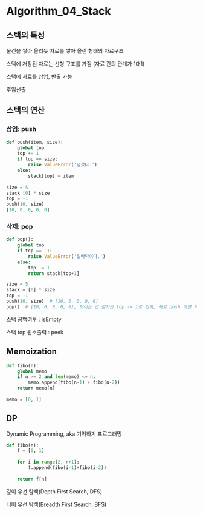 # Algorithm_04_Stack



## 스택의 특성

물건을 쌓아 올리듯 자료를 쌓아 올린 형태의 자료구조

스택에 저장된 자료는 선형 구조를 가짐 (자료 간의 관계가 1대1)

스택에 자료를 삽입, 반출 가능

후입선출



## 스택의 연산

### 삽입: push

```python
def push(item, size):
	global top
    top += 1
    if top == size:
        raise ValueError('넘쳤다.')
    else:
        stack[top] = item
        
size = 5
stack [0] * size
top = -1
push(10, size)
[10, 0, 0, 0, 0]
```



### 삭제: pop

```python
def pop():
    global top
    if top == -1:
        raise ValueError('밑바닥이다.')
    else:
        top -= 1
        return stack[top+1]

size = 5
stack = [0] * size
top = -1
push(10, size)  # [10, 0, 0, 0, 0]
pop()  # [10, 0, 0, 0, 0], 보이는 건 같지만 top -= 1로 인해, 새로 push 하면 먹힘
```



스택 공백여부 : isEmpty

스택 top 원소출력 : peek



## Memoization

```python
def fibo(n):
    global memo
    if n >= 2 and len(memo) <= n:
        memo.append(fibo(n-1) + fibo(n-2))
    return memo[n]
    
memo = [0, 1]
```



## DP

Dynamic Programming, aka 기억하기 프로그래밍

```python
def fibo(n):
    f = [0, 1]
    
    for i in range(2, n+1):
        f.append(fibo(i-1)+fibo(i-2))
        
    return f[n]
```



깊이 우선 탐색(Depth First Search, DFS)

너비 우선 탐색(Breadth First Search, BFS)
